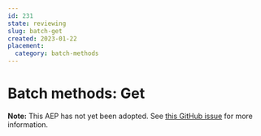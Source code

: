 ```yaml
---
id: 231
state: reviewing
slug: batch-get
created: 2023-01-22
placement:
  category: batch-methods
---
```

# Batch methods: Get

**Note:** This AEP has not yet been adopted. See
[this GitHub issue](https://github.com/aep-dev/aep.dev/issues/42) for more
information.
